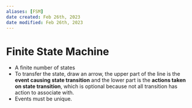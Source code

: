 ```yaml
---
aliases: [FSM]
date created: Feb 26th, 2023
date modified: Feb 26th, 2023
---
```


# Finite State Machine
- A finite number of states
- To transfer the state, draw an arrow, the upper part of the line is the **event causing state transition** and the lower part is the **actions taken on state transition**, which is optional because not all transition has action to associate with.
- Events must be unique.

